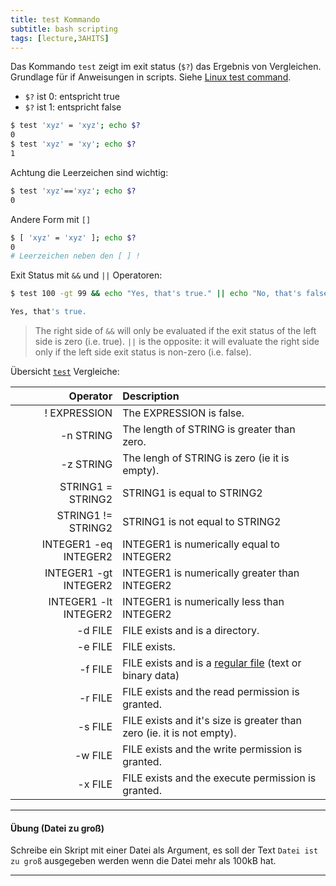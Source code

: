 ```yaml
---
title: test Kommando
subtitle: bash scripting
tags: [lecture,3AHITS]
---
```




Das Kommando `test` zeigt im exit status (`$?`) das Ergebnis von Vergleichen. Grundlage für if Anweisungen in scripts. Siehe [Linux test command](https://www.computerhope.com/unix/test.htm).

-   `$?` ist 0: entspricht true
-   `$?` ist 1: entspricht false



```bash
$ test 'xyz' = 'xyz'; echo $?
0
$ test 'xyz' = 'xy'; echo $?
1
```

Achtung die Leerzeichen sind wichtig:

```bash
$ test 'xyz'=='xyz'; echo $?
0
```

Andere Form mit `[]` 

```bash
$ [ 'xyz' = 'xyz' ]; echo $?
0
# Leerzeichen neben den [ ] !
```

Exit Status mit `&&` und `||` Operatoren:

```bash
$ test 100 -gt 99 && echo "Yes, that's true." || echo "No, that's false."

Yes, that's true.
```

> The right side of `&&` will only be evaluated if the exit status of the left side is zero (i.e. true). `||` is the opposite: it will evaluate the right side only if the left side exit status is non-zero (i.e. false).

Übersicht [`test`](https://man7.org/linux/man-pages/man1/test.1.html) Vergleiche:

|              Operator | Description                                                  |
| --------------------: | :----------------------------------------------------------- |
|          ! EXPRESSION | The EXPRESSION is false.                                     |
|             -n STRING | The length of STRING is greater than zero.                   |
|             -z STRING | The lengh of STRING is zero (ie it is empty).                |
|     STRING1 = STRING2 | STRING1 is equal to STRING2                                  |
|    STRING1 != STRING2 | STRING1 is not equal to STRING2                              |
| INTEGER1 -eq INTEGER2 | INTEGER1 is numerically equal to INTEGER2                    |
| INTEGER1 -gt INTEGER2 | INTEGER1 is numerically greater than INTEGER2                |
| INTEGER1 -lt INTEGER2 | INTEGER1 is numerically less than INTEGER2                   |
|               -d FILE | FILE exists and is a directory.                              |
|               -e FILE | FILE exists.                                                 |
|               -f FILE | FILE exists and is a [regular file](https://en.wikipedia.org/wiki/Unix_file_types#Regular_file) (text or binary data) |
|               -r FILE | FILE exists and the read permission is granted.              |
|               -s FILE | FILE exists and it's size is greater than zero (ie. it is not empty). |
|               -w FILE | FILE exists and the write permission is granted.             |
|               -x FILE | FILE exists and the execute permission is granted.           |



---

#### Übung (Datei zu groß)

Schreibe ein Skript mit einer Datei als Argument, es soll der Text `Datei ist zu groß` ausgegeben werden wenn die Datei mehr als 100kB hat.

---
